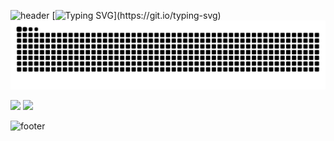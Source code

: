 ![header](https://capsule-render.vercel.app/api?type=waving&color=0:00C9FF,100:92FE9D&height=200&section=header&text=Welcome+to+my+Github+!&fontSize=35&fontColor=fff&animation=fadeIn)
[![Typing SVG](https://readme-typing-svg.demolab.com?font=Fira+Code&pause=1000&color=ff770f&multiline=true&width=435&height=70&lines=Hi+there!+😊+I'm+Cheng.;Happy+to+see+you+here!)](https://git.io/typing-svg)
![Jinxiuprospect's github activity graph](https://raw.githubusercontent.com/jinxiuprospect/jinxiuprospect/output/github-contribution-grid-snake.svg)

<div align="left">
  <img src="https://github-readme-stats.vercel.app/api/top-langs/?username=jinxiuprospect&layout=compact&theme=transparent" height="165"/>
  <img src="https://github-readme-stats.vercel.app/api?username=jinxiuprospect&show_icons=true&theme=transparent" height="165"/>
</div>

![footer](https://capsule-render.vercel.app/api?type=waving&color=0:92FE9D,100:00C9FF&height=100&section=footer)
